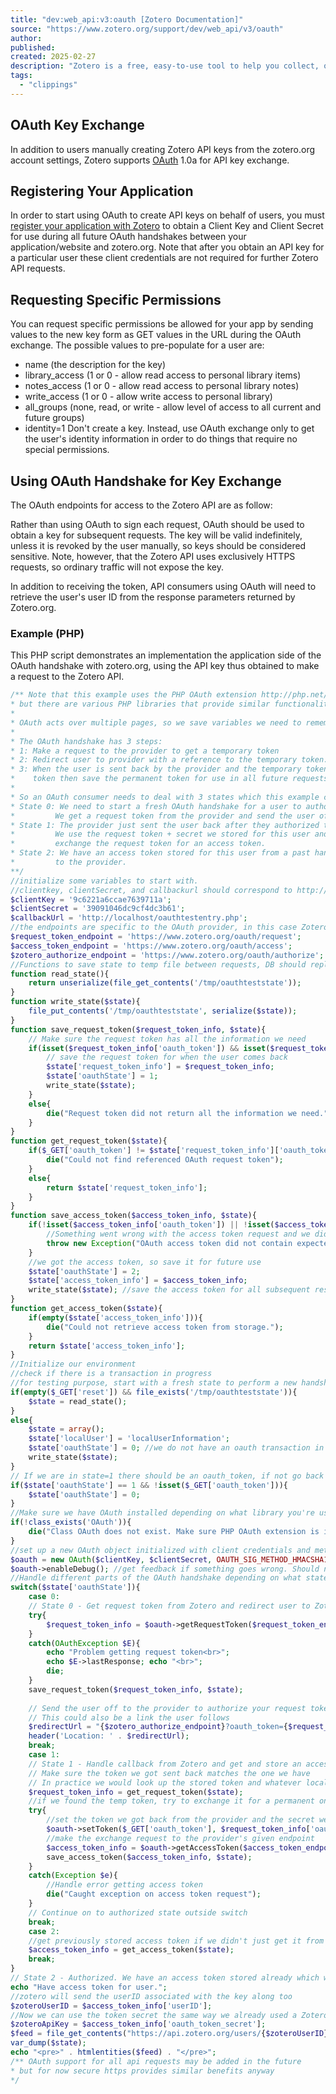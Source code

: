 ```yaml
---
title: "dev:web_api:v3:oauth [Zotero Documentation]"
source: "https://www.zotero.org/support/dev/web_api/v3/oauth"
author:
published:
created: 2025-02-27
description: "Zotero is a free, easy-to-use tool to help you collect, organize, cite, and share research."
tags:
  - "clippings"
---
```

## OAuth Key Exchange

In addition to users manually creating Zotero API keys from the zotero.org account settings, Zotero supports [OAuth](http://oauth.net/ "http://oauth.net/") 1.0a for API key exchange.

## Registering Your Application

In order to start using OAuth to create API keys on behalf of users, you must [register your application with Zotero](https://www.zotero.org/oauth/apps "/oauth/apps") to obtain a Client Key and Client Secret for use during all future OAuth handshakes between your application/website and zotero.org. Note that after you obtain an API key for a particular user these client credentials are not required for further Zotero API requests.

## Requesting Specific Permissions

You can request specific permissions be allowed for your app by sending values to the new key form as GET values in the URL during the OAuth exchange. The possible values to pre-populate for a user are:

- name (the description for the key)
- library\_access (1 or 0 - allow read access to personal library items)
- notes\_access (1 or 0 - allow read access to personal library notes)
- write\_access (1 or 0 - allow write access to personal library)
- all\_groups (none, read, or write - allow level of access to all current and future groups)
- identity=1 Don't create a key. Instead, use OAuth exchange only to get the user's identity information in order to do things that require no special permissions.

## Using OAuth Handshake for Key Exchange

The OAuth endpoints for access to the Zotero API are as follow:

Rather than using OAuth to sign each request, OAuth should be used to obtain a key for subsequent requests. The key will be valid indefinitely, unless it is revoked by the user manually, so keys should be considered sensitive. Note, however, that the Zotero API uses exclusively HTTPS requests, so ordinary traffic will not expose the key.

In addition to receiving the token, API consumers using OAuth will need to retrieve the user's user ID from the response parameters returned by Zotero.org.

### Example (PHP)

This PHP script demonstrates an implementation the application side of the OAuth handshake with zotero.org, using the API key thus obtained to make a request to the Zotero API.

```php
/** Note that this example uses the PHP OAuth extension http://php.net/manual/en/book.oauth.php
* but there are various PHP libraries that provide similar functionality.
*
* OAuth acts over multiple pages, so we save variables we need to remember in $state in a temp file
*
* The OAuth handshake has 3 steps:
* 1: Make a request to the provider to get a temporary token
* 2: Redirect user to provider with a reference to the temporary token. The provider will ask them to authorize it
* 3: When the user is sent back by the provider and the temporary token is authorized, exchange it for a permanent
*    token then save the permanent token for use in all future requests on behalf of this user.
*
* So an OAuth consumer needs to deal with 3 states which this example covers:
* State 0: We need to start a fresh OAuth handshake for a user to authorize us to get their information.
*         We get a request token from the provider and send the user off to authorize it
* State 1: The provider just sent the user back after they authorized the request token
*         We use the request token + secret we stored for this user and the verifier the provider just sent back to
*         exchange the request token for an access token.
* State 2: We have an access token stored for this user from a past handshake, so we use that to make data requests
*         to the provider.
**/
//initialize some variables to start with.
//clientkey, clientSecret, and callbackurl should correspond to http://www.zotero.org/oauth/apps
$clientKey = '9c6221a6ccae7639711a';
$clientSecret = '39091046dc9cf4dc3b61';
$callbackUrl = 'http://localhost/oauthtestentry.php';
//the endpoints are specific to the OAuth provider, in this case Zotero
$request_token_endpoint = 'https://www.zotero.org/oauth/request';
$access_token_endpoint = 'https://www.zotero.org/oauth/access';
$zotero_authorize_endpoint = 'https://www.zotero.org/oauth/authorize';
//Functions to save state to temp file between requests, DB should replace this functionality
function read_state(){
    return unserialize(file_get_contents('/tmp/oauthteststate'));
}
function write_state($state){
    file_put_contents('/tmp/oauthteststate', serialize($state));
}
function save_request_token($request_token_info, $state){
    // Make sure the request token has all the information we need
    if(isset($request_token_info['oauth_token']) && isset($request_token_info['oauth_token_secret'])){
        // save the request token for when the user comes back
        $state['request_token_info'] = $request_token_info;
        $state['oauthState'] = 1;
        write_state($state);
    }
    else{
        die("Request token did not return all the information we need.");
    }
}
function get_request_token($state){
    if($_GET['oauth_token'] != $state['request_token_info']['oauth_token']){
        die("Could not find referenced OAuth request token");
    }
    else{
        return $state['request_token_info'];
    }
}
function save_access_token($access_token_info, $state){
    if(!isset($access_token_info['oauth_token']) || !isset($access_token_info['oauth_token_secret'])){
        //Something went wrong with the access token request and we didn't get the information we need
        throw new Exception("OAuth access token did not contain expected information");
    }
    //we got the access token, so save it for future use
    $state['oauthState'] = 2;
    $state['access_token_info'] = $access_token_info;
    write_state($state); //save the access token for all subsequent resquests, in Zotero's case the token and secret are just the same Zotero API key
}
function get_access_token($state){
    if(empty($state['access_token_info'])){
        die("Could not retrieve access token from storage.");
    }
    return $state['access_token_info'];
}
//Initialize our environment
//check if there is a transaction in progress
//for testing purpose, start with a fresh state to perform a new handshake
if(empty($_GET['reset']) && file_exists('/tmp/oauthteststate')){
    $state = read_state();
}
else{
    $state = array();
    $state['localUser'] = 'localUserInformation';
    $state['oauthState'] = 0; //we do not have an oauth transaction in process yet
    write_state($state);
}
// If we are in state=1 there should be an oauth_token, if not go back to 0
if($state['oauthState'] == 1 && !isset($_GET['oauth_token'])){
    $state['oauthState'] = 0;
}
//Make sure we have OAuth installed depending on what library you're using
if(!class_exists('OAuth')){
    die("Class OAuth does not exist. Make sure PHP OAuth extension is installed and enabled.");
}
//set up a new OAuth object initialized with client credentials and methods accepted by the provider
$oauth = new OAuth($clientKey, $clientSecret, OAUTH_SIG_METHOD_HMACSHA1, OAUTH_AUTH_TYPE_FORM);
$oauth->enableDebug(); //get feedback if something goes wrong. Should not be used in production
//Handle different parts of the OAuth handshake depending on what state we're in
switch($state['oauthState']){
    case 0:
    // State 0 - Get request token from Zotero and redirect user to Zotero to authorize
    try{
        $request_token_info = $oauth->getRequestToken($request_token_endpoint, $callbackUrl);
    }
    catch(OAuthException $E){
        echo "Problem getting request token<br>";
        echo $E->lastResponse; echo "<br>";
        die;
    }
    save_request_token($request_token_info, $state);
 
    // Send the user off to the provider to authorize your request token
    // This could also be a link the user follows
    $redirectUrl = "{$zotero_authorize_endpoint}?oauth_token={$request_token_info['oauth_token']}";
    header('Location: ' . $redirectUrl);
    break;
    case 1:
    // State 1 - Handle callback from Zotero and get and store an access token
    // Make sure the token we got sent back matches the one we have
    // In practice we would look up the stored token and whatever local user information we have tied to it
    $request_token_info = get_request_token($state);
    //if we found the temp token, try to exchange it for a permanent one
    try{
        //set the token we got back from the provider and the secret we saved previously for the exchange.
        $oauth->setToken($_GET['oauth_token'], $request_token_info['oauth_token_secret']);
        //make the exchange request to the provider's given endpoint
        $access_token_info = $oauth->getAccessToken($access_token_endpoint);
        save_access_token($access_token_info, $state);
    }
    catch(Exception $e){
        //Handle error getting access token
        die("Caught exception on access token request");
    }
    // Continue on to authorized state outside switch
    break;
    case 2:
    //get previously stored access token if we didn't just get it from a handshack
    $access_token_info = get_access_token($state);
    break;
}
// State 2 - Authorized. We have an access token stored already which we can use for requests on behalf of this user
echo "Have access token for user.";
//zotero will send the userID associated with the key along too
$zoteroUserID = $access_token_info['userID'];
//Now we can use the token secret the same way we already used a Zotero API key
$zoteroApiKey = $access_token_info['oauth_token_secret'];
$feed = file_get_contents("https://api.zotero.org/users/{$zoteroUserID}/items?limit=1&key={$zoteroApiKey}");
var_dump($state);
echo "<pre>" . htmlentities($feed) . "</pre>";
/** OAuth support for all api requests may be added in the future
* but for now secure https provides similar benefits anyway
*/
```